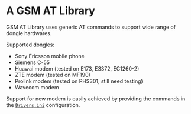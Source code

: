 # A GSM AT Library

GSM AT Library uses generic AT commands to support wide range of dongle
hardwares.

Supported dongles:
- Sony Ericsson mobile phone
- Siemens C-55
- Huawai modem (tested on E173, E3372, EC1260-2)
- ZTE modem (tested on MF190)
- Prolink modem (tested on PHS301, still need testing)
- Wavecom modem

Support for new modem is easily achieved by providing the commands in the
[`Drivers.ini`](/Drivers.ini) configuration.